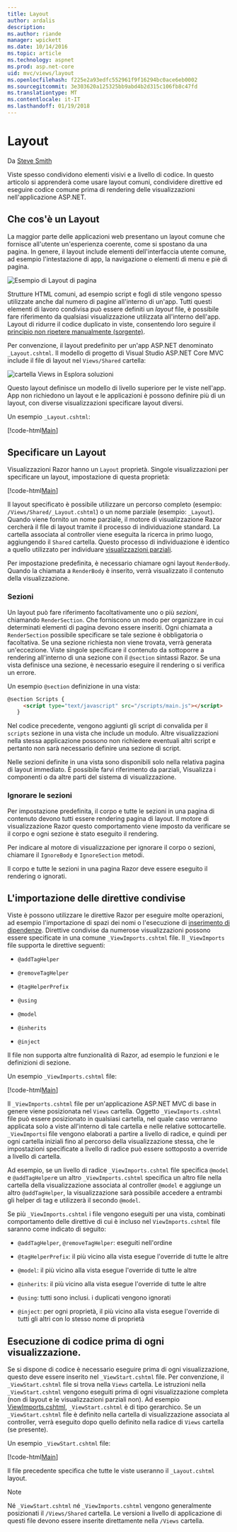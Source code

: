 ```yaml
---
title: Layout
author: ardalis
description: 
ms.author: riande
manager: wpickett
ms.date: 10/14/2016
ms.topic: article
ms.technology: aspnet
ms.prod: asp.net-core
uid: mvc/views/layout
ms.openlocfilehash: f225e2a93edfc552961f9f16294bc0ace6eb0002
ms.sourcegitcommit: 3e303620a125325bb9abd4b2d315c106fb8c47fd
ms.translationtype: MT
ms.contentlocale: it-IT
ms.lasthandoff: 01/19/2018
---
```

# <a name="layout"></a>Layout

Da [Steve Smith](https://ardalis.com/)

Viste spesso condividono elementi visivi e a livello di codice. In questo articolo si apprenderà come usare layout comuni, condividere direttive ed eseguire codice comune prima di rendering delle visualizzazioni nell'applicazione ASP.NET.

## <a name="what-is-a-layout"></a>Che cos'è un Layout

La maggior parte delle applicazioni web presentano un layout comune che fornisce all'utente un'esperienza coerente, come si spostano da una pagina. In genere, il layout include elementi dell'interfaccia utente comune, ad esempio l'intestazione di app, la navigazione o elementi di menu e piè di pagina.

![Esempio di Layout di pagina](layout/_static/page-layout.png)

Strutture HTML comuni, ad esempio script e fogli di stile vengono spesso utilizzate anche dal numero di pagine all'interno di un'app. Tutti questi elementi di lavoro condivisa può essere definiti un *layout* file, è possibile fare riferimento da qualsiasi visualizzazione utilizzata all'interno dell'app. Layout di ridurre il codice duplicato in viste, consentendo loro seguire il [principio non ripetere manualmente (sorgente)](http://deviq.com/don-t-repeat-yourself/).

Per convenzione, il layout predefinito per un'app ASP.NET denominato `_Layout.cshtml`. Il modello di progetto di Visual Studio ASP.NET Core MVC include il file di layout nel `Views/Shared` cartella:

![cartella Views in Esplora soluzioni](layout/_static/web-project-views.png)

Questo layout definisce un modello di livello superiore per le viste nell'app. App non richiedono un layout e le applicazioni è possono definire più di un layout, con diverse visualizzazioni specificare layout diversi.

Un esempio `_Layout.cshtml`:

[!code-html[Main](../../common/samples/WebApplication1/Views/Shared/_Layout.cshtml?highlight=42,66)]

## <a name="specifying-a-layout"></a>Specificare un Layout

Visualizzazioni Razor hanno un `Layout` proprietà. Singole visualizzazioni per specificare un layout, impostazione di questa proprietà:

[!code-html[Main](../../common/samples/WebApplication1/Views/_ViewStart.cshtml?highlight=2)]

Il layout specificato è possibile utilizzare un percorso completo (esempio: `/Views/Shared/_Layout.cshtml`) o un nome parziale (esempio: `_Layout`). Quando viene fornito un nome parziale, il motore di visualizzazione Razor cercherà il file di layout tramite il processo di individuazione standard. La cartella associata al controller viene eseguita la ricerca in primo luogo, aggiungendo il `Shared` cartella. Questo processo di individuazione è identico a quello utilizzato per individuare [visualizzazioni parziali](partial.md).

Per impostazione predefinita, è necessario chiamare ogni layout `RenderBody`. Quando la chiamata a `RenderBody` è inserito, verrà visualizzato il contenuto della visualizzazione.

<a name="layout-sections-label"></a>

### <a name="sections"></a>Sezioni

Un layout può fare riferimento facoltativamente uno o più *sezioni*, chiamando `RenderSection`. Che forniscono un modo per organizzare in cui determinati elementi di pagina devono essere inseriti. Ogni chiamata a `RenderSection` possibile specificare se tale sezione è obbligatoria o facoltativa. Se una sezione richiesta non viene trovata, verrà generata un'eccezione. Viste singole specificare il contenuto da sottoporre a rendering all'interno di una sezione con il `@section` sintassi Razor. Se una vista definisce una sezione, è necessario eseguire il rendering o si verifica un errore.

Un esempio `@section` definizione in una vista:

```html
@section Scripts {
     <script type="text/javascript" src="/scripts/main.js"></script>
   }
   ```

Nel codice precedente, vengono aggiunti gli script di convalida per il `scripts` sezione in una vista che include un modulo. Altre visualizzazioni nella stessa applicazione possono non richiedere eventuali altri script e pertanto non sarà necessario definire una sezione di script.

Nelle sezioni definite in una vista sono disponibili solo nella relativa pagina di layout immediato. È possibile farvi riferimento da parziali, Visualizza i componenti o da altre parti del sistema di visualizzazione.

### <a name="ignoring-sections"></a>Ignorare le sezioni

Per impostazione predefinita, il corpo e tutte le sezioni in una pagina di contenuto devono tutti essere rendering pagina di layout. Il motore di visualizzazione Razor questo comportamento viene imposto da verificare se il corpo e ogni sezione è stato eseguito il rendering.

Per indicare al motore di visualizzazione per ignorare il corpo o sezioni, chiamare il `IgnoreBody` e `IgnoreSection` metodi.

Il corpo e tutte le sezioni in una pagina Razor deve essere eseguito il rendering o ignorati.

<a name="viewimports"></a>

## <a name="importing-shared-directives"></a>L'importazione delle direttive condivise

Viste è possono utilizzare le direttive Razor per eseguire molte operazioni, ad esempio l'importazione di spazi dei nomi o l'esecuzione di [inserimento di dipendenze](dependency-injection.md). Direttive condivise da numerose visualizzazioni possono essere specificate in una comune `_ViewImports.cshtml` file. Il `_ViewImports` file supporta le direttive seguenti:

* `@addTagHelper`

* `@removeTagHelper`

* `@tagHelperPrefix`

* `@using`

* `@model`

* `@inherits`

* `@inject`

Il file non supporta altre funzionalità di Razor, ad esempio le funzioni e le definizioni di sezione.

Un esempio `_ViewImports.cshtml` file:

[!code-html[Main](../../common/samples/WebApplication1/Views/_ViewImports.cshtml)]

Il `_ViewImports.cshtml` file per un'applicazione ASP.NET MVC di base in genere viene posizionata nel `Views` cartella. Oggetto `_ViewImports.cshtml` file può essere posizionato in qualsiasi cartella, nel quale caso verranno applicata solo a viste all'interno di tale cartella e nelle relative sottocartelle. `_ViewImports`i file vengono elaborati a partire a livello di radice, e quindi per ogni cartella iniziali fino al percorso della visualizzazione stessa, che le impostazioni specificate a livello di radice può essere sottoposto a override a livello di cartella.

Ad esempio, se un livello di radice `_ViewImports.cshtml` file specifica `@model` e `@addTagHelper`e un altro `_ViewImports.cshtml` specifica un altro file nella cartella della visualizzazione associata al controller `@model` e aggiunge un altro `@addTagHelper`, la visualizzazione sarà possibile accedere a entrambi gli helper di tag e utilizzerà il secondo `@model`.

Se più `_ViewImports.cshtml` i file vengono eseguiti per una vista, combinati comportamento delle direttive di cui è incluso nel `ViewImports.cshtml` file saranno come indicato di seguito:

* `@addTagHelper`, `@removeTagHelper`: eseguiti nell'ordine

* `@tagHelperPrefix`: il più vicino alla vista esegue l'override di tutte le altre

* `@model`: il più vicino alla vista esegue l'override di tutte le altre

* `@inherits`: il più vicino alla vista esegue l'override di tutte le altre

* `@using`: tutti sono inclusi. i duplicati vengono ignorati

* `@inject`: per ogni proprietà, il più vicino alla vista esegue l'override di tutti gli altri con lo stesso nome di proprietà

<a name="viewstart"></a>

## <a name="running-code-before-each-view"></a>Esecuzione di codice prima di ogni visualizzazione.

Se si dispone di codice è necessario eseguire prima di ogni visualizzazione, questo deve essere inserito nel `_ViewStart.cshtml` file. Per convenzione, il `_ViewStart.cshtml` file si trova nella `Views` cartella. Le istruzioni nella `_ViewStart.cshtml` vengono eseguiti prima di ogni visualizzazione completa (non di layout e le visualizzazioni parziali non). Ad esempio [ViewImports.cshtml](xref:mvc/views/layout#viewimports), `_ViewStart.cshtml` è di tipo gerarchico. Se un `_ViewStart.cshtml` file è definito nella cartella di visualizzazione associata al controller, verrà eseguito dopo quello definito nella radice di `Views` cartella (se presente).

Un esempio `_ViewStart.cshtml` file:

[!code-html[Main](../../common/samples/WebApplication1/Views/_ViewStart.cshtml)]

Il file precedente specifica che tutte le viste useranno il `_Layout.cshtml` layout.

> [!NOTE]
> Né `_ViewStart.cshtml` né `_ViewImports.cshtml` vengono generalmente posizionati il `/Views/Shared` cartella. Le versioni a livello di applicazione di questi file devono essere inserite direttamente nella `/Views` cartella.
